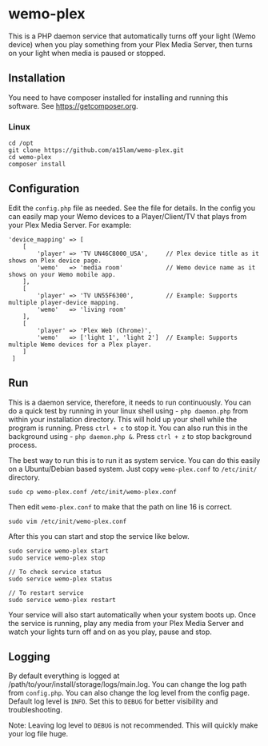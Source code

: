 # wemo-plex
This is a PHP daemon service that automatically turns off your light 
(Wemo device) when you play something from your Plex Media Server, 
then turns on your light when media is paused or stopped. 

## Installation
You need to have composer installed for installing and running this software. 
See https://getcomposer.org.

### Linux
    cd /opt
    git clone https://github.com/a15lam/wemo-plex.git
    cd wemo-plex
    composer install
    
## Configuration
Edit the `config.php` file as needed. See the file for details. In the config 
you can easily map your Wemo devices to a Player/Client/TV that plays from your 
Plex Media Server. For example: 

    'device_mapping' => [
        [
            'player' => 'TV UN46C8000_USA',     // Plex device title as it shows on Plex device page.
            'wemo'   => 'media room'            // Wemo device name as it shows on your Wemo mobile app.
        ],
        [
            'player' => 'TV UN55F6300',         // Example: Supports multiple player-device mapping.
            'wemo'   => 'living room'
        ],
        [
            'player' => 'Plex Web (Chrome)',
            'wemo'   => ['light 1', 'light 2']  // Example: Supports multiple Wemo devices for a Plex player.
        ]
     ]

## Run

This is a daemon service, therefore, it needs to run continuously. You can do a 
quick test by running in your linux shell using - `php daemon.php` from within your installation 
directory. This will hold up your shell while the program is running. Press `ctrl + c` to stop it.
You can also run this in the background using - `php daemon.php &`. Press `ctrl + z` to stop background process. 

The best way to run this is to run it as system service. You can do this 
easily on a Ubuntu/Debian based system. Just copy `wemo-plex.conf` to `/etc/init/` directory. 

    sudo cp wemo-plex.conf /etc/init/wemo-plex.conf

Then edit `wemo-plex.conf` to make that the path on line 16 is correct. 

    sudo vim /etc/init/wemo-plex.conf

After this you can start and stop the service like below. 

    sudo service wemo-plex start
    sudo service wemo-plex stop
    
    // To check service status
    sudo service wemo-plex status
    
    // To restart service
    sudo service wemo-plex restart
    
Your service will also start automatically when your system boots up. Once the service 
is running, play any media from your Plex Media Server and watch your lights turn off and on 
as you play, pause and stop. 

## Logging
By default everything is logged at /path/to/your/install/storage/logs/main.log. 
You can change the log path from `config.php`. You can also change the log level 
from the config page. Default log level is `INFO`. Set this to `DEBUG` for better 
visibility and troubleshooting. 

Note: Leaving log level to `DEBUG` is not recommended. This will quickly make your log file huge.
